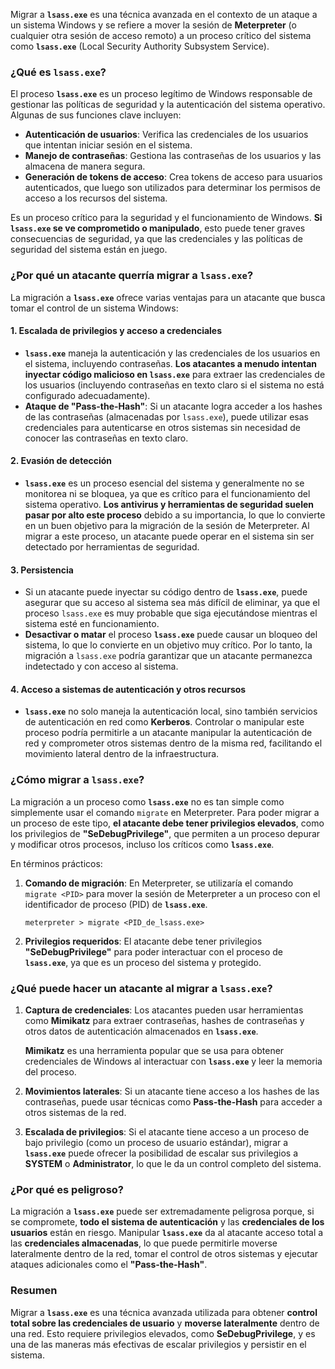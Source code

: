 Migrar a **`lsass.exe`** es una técnica avanzada en el contexto de un ataque a un sistema Windows y se refiere a mover la sesión de **Meterpreter** (o cualquier otra sesión de acceso remoto) a un proceso crítico del sistema como **`lsass.exe`** (Local Security Authority Subsystem Service).

### ¿Qué es `lsass.exe`?

El proceso **`lsass.exe`** es un proceso legítimo de Windows responsable de gestionar las políticas de seguridad y la autenticación del sistema operativo. Algunas de sus funciones clave incluyen:

- **Autenticación de usuarios**: Verifica las credenciales de los usuarios que intentan iniciar sesión en el sistema.
- **Manejo de contraseñas**: Gestiona las contraseñas de los usuarios y las almacena de manera segura.
- **Generación de tokens de acceso**: Crea tokens de acceso para usuarios autenticados, que luego son utilizados para determinar los permisos de acceso a los recursos del sistema.

Es un proceso crítico para la seguridad y el funcionamiento de Windows. **Si `lsass.exe` se ve comprometido o manipulado**, esto puede tener graves consecuencias de seguridad, ya que las credenciales y las políticas de seguridad del sistema están en juego.

### ¿Por qué un atacante querría migrar a `lsass.exe`?

La migración a **`lsass.exe`** ofrece varias ventajas para un atacante que busca tomar el control de un sistema Windows:

#### 1. **Escalada de privilegios y acceso a credenciales**

- **`lsass.exe`** maneja la autenticación y las credenciales de los usuarios en el sistema, incluyendo contraseñas. **Los atacantes a menudo intentan inyectar código malicioso en `lsass.exe`** para extraer las credenciales de los usuarios (incluyendo contraseñas en texto claro si el sistema no está configurado adecuadamente).
- **Ataque de "Pass-the-Hash"**: Si un atacante logra acceder a los hashes de las contraseñas (almacenadas por `lsass.exe`), puede utilizar esas credenciales para autenticarse en otros sistemas sin necesidad de conocer las contraseñas en texto claro.

#### 2. **Evasión de detección**

- **`lsass.exe`** es un proceso esencial del sistema y generalmente no se monitorea ni se bloquea, ya que es crítico para el funcionamiento del sistema operativo. **Los antivirus y herramientas de seguridad suelen pasar por alto este proceso** debido a su importancia, lo que lo convierte en un buen objetivo para la migración de la sesión de Meterpreter. Al migrar a este proceso, un atacante puede operar en el sistema sin ser detectado por herramientas de seguridad.

#### 3. **Persistencia**

- Si un atacante puede inyectar su código dentro de **`lsass.exe`**, puede asegurar que su acceso al sistema sea más difícil de eliminar, ya que el proceso `lsass.exe` es muy probable que siga ejecutándose mientras el sistema esté en funcionamiento.
- **Desactivar o matar** el proceso **`lsass.exe`** puede causar un bloqueo del sistema, lo que lo convierte en un objetivo muy crítico. Por lo tanto, la migración a `lsass.exe` podría garantizar que un atacante permanezca indetectado y con acceso al sistema.

#### 4. **Acceso a sistemas de autenticación y otros recursos**

- **`lsass.exe`** no solo maneja la autenticación local, sino también servicios de autenticación en red como **Kerberos**. Controlar o manipular este proceso podría permitirle a un atacante manipular la autenticación de red y comprometer otros sistemas dentro de la misma red, facilitando el movimiento lateral dentro de la infraestructura.

### ¿Cómo migrar a `lsass.exe`?

La migración a un proceso como **`lsass.exe`** no es tan simple como simplemente usar el comando `migrate` en Meterpreter. Para poder migrar a un proceso de este tipo, **el atacante debe tener privilegios elevados**, como los privilegios de **"SeDebugPrivilege"**, que permiten a un proceso depurar y modificar otros procesos, incluso los críticos como **`lsass.exe`**.

En términos prácticos:

1. **Comando de migración**: En Meterpreter, se utilizaría el comando `migrate <PID>` para mover la sesión de Meterpreter a un proceso con el identificador de proceso (PID) de **`lsass.exe`**.
    
    ```
    meterpreter > migrate <PID_de_lsass.exe>
    ```
    
2. **Privilegios requeridos**: El atacante debe tener privilegios **"SeDebugPrivilege"** para poder interactuar con el proceso de **`lsass.exe`**, ya que es un proceso del sistema y protegido.
    

### ¿Qué puede hacer un atacante al migrar a `lsass.exe`?

1. **Captura de credenciales**: Los atacantes pueden usar herramientas como **Mimikatz** para extraer contraseñas, hashes de contraseñas y otros datos de autenticación almacenados en **`lsass.exe`**.
    
    **Mimikatz** es una herramienta popular que se usa para obtener credenciales de Windows al interactuar con **`lsass.exe`** y leer la memoria del proceso.
    
2. **Movimientos laterales**: Si un atacante tiene acceso a los hashes de las contraseñas, puede usar técnicas como **Pass-the-Hash** para acceder a otros sistemas de la red.
    
3. **Escalada de privilegios**: Si el atacante tiene acceso a un proceso de bajo privilegio (como un proceso de usuario estándar), migrar a **`lsass.exe`** puede ofrecer la posibilidad de escalar sus privilegios a **SYSTEM** o **Administrator**, lo que le da un control completo del sistema.
    

### ¿Por qué es peligroso?

La migración a **`lsass.exe`** puede ser extremadamente peligrosa porque, si se compromete, **todo el sistema de autenticación** y las **credenciales de los usuarios** están en riesgo. Manipular **`lsass.exe`** da al atacante acceso total a las **credenciales almacenadas**, lo que puede permitirle moverse lateralmente dentro de la red, tomar el control de otros sistemas y ejecutar ataques adicionales como el **"Pass-the-Hash"**.

### Resumen

Migrar a **`lsass.exe`** es una técnica avanzada utilizada para obtener **control total sobre las credenciales de usuario** y **moverse lateralmente** dentro de una red. Esto requiere privilegios elevados, como **SeDebugPrivilege**, y es una de las maneras más efectivas de escalar privilegios y persistir en el sistema.
